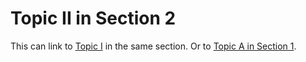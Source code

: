 # Topic II in Section 2

This can link to [Topic I](topicI.md) in the same section. Or to [Topic A in Section 1](../section1/topicA.md).
